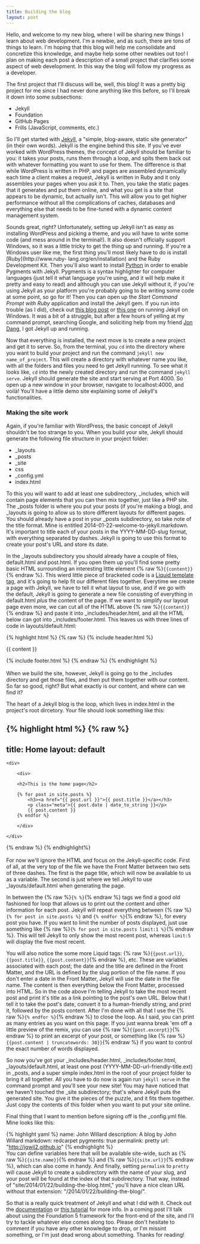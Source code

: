 ```yaml
---
title: Building the blog
layout: post
---
```


Hello, and welcome to my new blog, where I will be sharing new things I learn 
about web development. I'm a newbie, and as such, there are tons of things to 
learn. I'm hoping that this blog will help me consolidate and concretize this 
knowledge, and maybe help some other newbies out too! I plan on making each post 
a description of a small project that clarifies some aspect of web development. 
In this way the blog will follow my progress as a developer.

The first project that I'll discuss will be, well, this blog! It was a pretty 
big project for me since I had never done anything like this before, so I'll 
break it down into some subsections:

* Jekyll
* Foundation
* GitHub Pages
* Frills (JavaScript, comments, etc.)

So I'll get started with [Jekyll](http://jekyllrb.com/), a "simple, blog-aware, 
static site generator" (in their own words). Jekyll is the engine behind this 
site. If you've ever worked with WordPress themes, the concept of Jekyll should 
be familiar to you: it takes your posts, runs them through a loop, and spits 
them back out with whatever formatting you want to use for them. The difference 
is that while WordPress is written in PHP, and pages are assembled dynamically 
each time a client makes a request, Jekyll is written in Ruby and it only 
assembles your pages when you ask it to. Then, you take the static pages that it generates and put 
them online, and what you get is a site that appears to be dynamic, but actually 
isn't. This will allow you to get higher performance without all the 
complications of caches, databases and everything else that needs to be fine-tuned with a dynamic content management system.

Sounds great, right? Unfortunately, setting up Jekyll isn't as easy as installing WordPress and picking a theme, and you will have to write some code (and mess around in the terminal!). 
It also doesn't officially support Windows, so it was a little tricky to get the 
thing up and running. If you're a Windows user like me, the first thing you'll 
most likely have to do is install [Ruby](http://www.ruby-
lang.org/en/installation) and the Ruby Development Kit. Then you'll also want to 
install [Python](http://www.python.org/download/) in order to enable Pygments 
with Jekyll. Pygments is a syntax highlighter for computer languages (just tell it what language you're 
using, and it will help make it pretty and easy to read) and although you can use Jekyll without it, if you're using Jekyll as 
your platform you're probably going to be writing some code at some point, so go 
for it! Then you can open up the _Start Command Prompt with Ruby_ application 
and install the Jekyll gem. If you run into trouble (as I did), check out [this 
blog post](http://www.madhur.co.in/blog/2011/09/01/runningjekyllwindows.html) or 
[this one](http://yizeng.me/2013/05/10/setup-jekyll-on-windows/) on running 
Jekyll on Windows. It was a bit of a struggle, but after a few hours of yelling 
at my command prompt, searching Google, and soliciting help from my friend [Jon 
Dang](http://jondang.com/), I got Jekyll up and running.

Now that everything is installed, the next move is to create a new project and 
get it to serve. So, from the terminal, you `cd` into the directory where you 
want to build your project and run the command `jekyll new name_of_project`. 
This will create a directory with whatever name you like, with all the folders 
and files you need to get Jekyll running. To see what it looks like, `cd` 
into the newly created directory and run the command `jekyll serve`. Jekyll 
should generate the site and start serving at Port 4000. So open up a new window 
in your browser, navigate to localhost:4000, and voilà! You'll have a little 
demo site explaining some of Jekyll's functionalities.

### Making the site work

Again, if you're familiar with WordPress, the basic concept of Jekyll shouldn't be too strange to you. When you build your site, Jekyll should generate the following file structure in your project folder:

* _layouts
* _posts
* _site
* css
* _config.yml
* index.html

To this you will want to add at least one subdirectory, _includes, which will contain page elements that you can then mix together, just like a PHP site. The _posts folder is where you put your posts (if you're making a blog), and _layouts is going to allow us to store different layouts for different pages. You should already have a post in your _posts subdirectory, so take note of the title format. Mine is entitled 2014-01-22-welcome-to-jekyll.markdown. It's important to title each of your posts in the YYYY-MM-DD-slug format, with everything separated by dashes. Jekyll is going to use this format to create your post's URL and store its date.

In the _layouts subdirectory you should already have a couple of files, default.html and post.html. If you open them up you'll find some pretty basic HTML surrounding an interesting little element {% raw %}`{{content}}`{% endraw %}. This wierd little piece of bracketed code is a [Liquid template tag](http://liquidmarkup.org/), and it's going to help fit our different files together. Everytime we create a page with Jekyll, we have to tell it what layout to use, and if we go with the default, Jekyll is going to generate a new file consisting of everything in default.html *plus* the content of the page. If we want to simplify our layout page even more, we can cut all of the HTML above {% raw %}`{{content}}`{% endraw %} and paste it into _includes/header.html, and all the HTML below can got into _includes/footer.html. This leaves us with three lines of code in layouts/default.html:

{% highlight html %}
{% raw %}
{% include header.html %}

{{ content }}

{% include footer.html %}
{% endraw %}
{% endhighlight %}  
<br />
When we build the site, however, Jekyll is going go to the _includes directory and get those files, and then put them together with our content. So far so good, right? But what exactly is our content, and where can we find it?

The heart of a Jekyll blog is the loop, which lives in index.html in the project's root dircetory. Your file should look something like this:

{% highlight html %}
{% raw %}
---
title: Home
layout: default
---

    <div>
	
		<div>
		
		<h2>This is the home page</h2>

		{% for post in site.posts %}
			<h3><a href="{{ post.url }}">{{ post.title }}</a></h3>
			<p class="meta">{{ post.date | date_to_string }}</p>
			{{ post.content }}
		{% endfor %}
	
		</div>
		
	</div>
{% endraw %}
{% endhighlight%}  
<br />
For now we'll ignore the HTML and focus on the Jekyll-specific code. First of all, at the very top of the file we have the Front Matter between two sets of three dashes. The first is the page title, which will now be available to us as a variable. The second is just where we tell Jekyll to use _layouts/default.html when generating the page.

In between the {% raw %}`{% %}`{% endraw %} tags we find a good old fashioned for loop that allows us to print out the content and other information for each post. Jekyll will repeat everything between {% raw %}`{% for post in site.posts %}` and `{% endfor %}`{% endraw %}, for every post you have. If you want to limit the number of posts displayed, just use something like {% raw %}`{% for post in site.posts limit:1 %}`{% endraw %}. This will tell Jekyll to only show the most recent post, whereas `limit:5` will display the five most recent.

You will also notice the some more Liquid tags: {% raw %}`{{post.url}}`, `{{post.title}}`, `{{post.content}}`{% endraw %}, etc. These are variables associated with each post; the date and the title are defined in the Front Matter, and the URL is defined by the slug portion of the file name. If you don't enter a date in the Front Matter, Jekyll will use the date in the file name. The content is then everything below the Front Matter, processed into HTML. So in the code above I'm telling Jekyll to take the most recent post and print it's title as a link pointing to the post's own URL. Below that I tell it to take the post's date, convert it to a human-friendly string, and print it, followed by the posts content. After I'm done with all that I use the {% raw %}`{% endfor %}`{% endraw %} to close the loop. As I said, you can print as many entries as you want on this page. If you just wanna break 'em off a little preview of the remix, you can use {% raw %}`{{post.excerpt}}`{% endraw %} to print an excerpt of your post, or something like {% raw %}`{{post.content | truncatewords: 30}}`{% endraw %} if you want to control the exact number of words displayed.

So now you've got your _includes/header.html, _includes/footer.html, _layouts/default.html, at least one post (YYYY-MM-DD-url-friendly-title.ext) in _posts, and a super simple index.html in the root of your project folder to bring it all together. All you have to do now is again run `jekyll serve` in the command prompt and you'll see your new site! You may have noticed that we haven't touched the _site subdirectory; that's where Jekyll puts the generated site. You give it the pieces of the puzzle, and it fits them together. Just copy the contents of this folder when you want to put your site online.

Final thing that I want to mention before signing off is the _config.yml file. Mine looks like this:

{% highlight yaml %}
name: John Willard
description: A blog by John Willard
markdown: redcarpet
pygments: true
permalink: pretty
url: "http://jgwil2.github.io"
{% endhighlight %}
<br />
You can define variables here that will be available site-wide, such as {% raw %}`{{site.name}}`{% endraw %} and {% raw %}`{{site.url}}`{% endraw %}, which can also come in handy. And finally, setting `permalink` to `pretty` will cause Jekyll to create a subdirectory with the name of your slug, and your post will be found at the index of that subdirectory. That way, instead of "site/2014/01/22/building-the-blog.html," you'll have a nice clean URL without that extension: "/2014/01/22/building-the-blog/".

So that is a really quick treatment of Jekyll and what I did with it. Check out the [documentation](http://jekyllrb.com/docs/home/) or [this tutorial](https://learn.andrewmunsell.com/learn/jekyll-by-example/introduction) for more info. In a coming post I'll talk about using the Foundation 5 framework for the front-end of the site, and I'll try to tackle whatever else comes along too. Please don't hesitate to comment if you have any other knowledge to drop, or I'm missint something, or I'm just dead wrong about something. Thanks for reading!